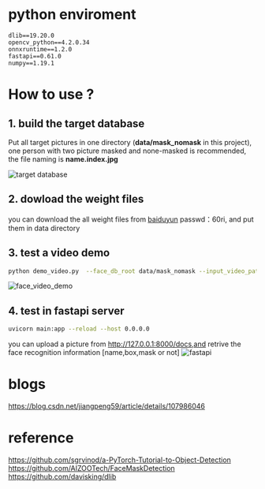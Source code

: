 # python enviroment
```
dlib==19.20.0
opencv_python==4.2.0.34
onnxruntime==1.2.0
fastapi==0.61.0
numpy==1.19.1
```

# How to use ?
##  1. build the target database
Put all target pictures in one directory (**data/mask_nomask** in this project), one person with two picture masked and none-masked is recommended, the file naming is **name.index.jpg**

![ target database](https://img-blog.csdnimg.cn/20200813183849696.png?#pic_center)
## 2. dowload the weight files
you can download the all weight files from [baiduyun](https://pan.baidu.com/s/1i9i7Y3eclsiz95BSMl0NUA) passwd：60ri, and put them in data directory

## 3. test a video demo

```bash
python demo_video.py  --face_db_root data/mask_nomask --input_video_path 0.mp4 --output_video_path output.mp4
```
![face_video_demo](https://img-blog.csdnimg.cn/20200813221028400.gif#pic_center)
## 4. test in fastapi server

```bash
uvicorn main:app --reload --host 0.0.0.0
```
you can upload a picture from http://127.0.0.1:8000/docs,and retrive the face recognition information [name,box,mask or not]
![fastapi](https://img-blog.csdnimg.cn/20200813221935981.jpg#pic_center)

# blogs
https://blog.csdn.net/jiangpeng59/article/details/107986046

# reference
https://github.com/sgrvinod/a-PyTorch-Tutorial-to-Object-Detection
https://github.com/AIZOOTech/FaceMaskDetection
https://github.com/davisking/dlib
